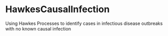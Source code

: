 # HawkesCausalInfection
Using Hawkes Processes to identify cases in infectious disease outbreaks with no known causal infection
